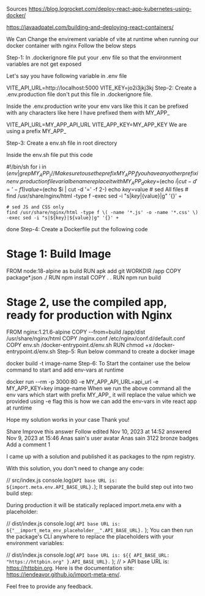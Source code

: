 

Sources
https://blog.logrocket.com/deploy-react-app-kubernetes-using-docker/

https://javaadpatel.com/building-and-deploying-react-containers/


We Can Change the envirement variable of vite at runtime when running our docker container with nginx Follow the below steps

Step-1: In .dockerignore file put your .env file so that the environment variables are not get exposed

Let's say you have following variable in .env file

VITE_API_URL=http://localhost:5000
VITE_KEY=jo2i3jkj3kj
Step-2: Create a .env.production file don't put this file in .dockerignore file.

Inside the .env.production write your env vars like this it can be prefixed with any characters like here I have prefixed them with MY_APP_

VITE_API_URL=MY_APP_API_URL
VITE_APP_KEY=MY_APP_KEY
We are using a prefix MY_APP_

Step-3: Create a env.sh file in root directory

Inside the env.sh file put this code

#!/bin/sh
for i in $(env | grep MY_APP_) // Make sure to use the prefix MY_APP_ if you have any other prefix in env.production file varialbe name replace it with MY_APP_
do
    key=$(echo $i | cut -d '=' -f 1)
    value=$(echo $i | cut -d '=' -f 2-)
    echo $key=$value
    # sed All files
    # find /usr/share/nginx/html -type f -exec sed -i "s|${key}|${value}|g" '{}' +

    # sed JS and CSS only
    find /usr/share/nginx/html -type f \( -name '*.js' -o -name '*.css' \) -exec sed -i "s|${key}|${value}|g" '{}' +
done
Step-4: Create a Dockerfile put the following code

# Stage 1: Build Image
FROM node:18-alpine as build
RUN apk add git
WORKDIR /app
COPY package*.json ./
RUN npm install
COPY . .
RUN npm run build

# Stage 2, use the compiled app, ready for production with Nginx
FROM nginx:1.21.6-alpine
COPY --from=build /app/dist /usr/share/nginx/html
COPY /nginx.conf /etc/nginx/conf.d/default.conf
COPY env.sh /docker-entrypoint.d/env.sh
RUN chmod +x /docker-entrypoint.d/env.sh
Step-5: Run below command to create a docker image

docker build -t image-name
Step-6: To Start the container use the below command to start and add env-vars at runtime

docker run --rm -p 3000:80 -e MY_APP_API_URL=api_url -e MY_APP_KEY=key image-name
When we run the above command all the env vars which start with prefix MY_APP_ it will replace the value which we provided using -e flag this is how we can add the env-vars in vite react app at runtime

Hope my solution works in your case Thank you!

Share
Improve this answer
Follow
edited Nov 10, 2023 at 14:52
answered Nov 9, 2023 at 15:46
Anas sain's user avatar
Anas sain
3122 bronze badges
Add a comment
1

I came up with a solution and published it as packages to the npm registry.

With this solution, you don't need to change any code:

// src/index.js
console.log(`API base URL is: ${import.meta.env.API_BASE_URL}.`);
It separate the build step out into two build step:

During production it will be statically replaced import.meta.env with a placeholder:

// dist/index.js
console.log(
  `API base URL is: ${"__import_meta_env_placeholder__".API_BASE_URL}.`
);
You can then run the package's CLI anywhere to replace the placeholders with your environment variables:

// dist/index.js
console.log(
  `API base URL is: ${{ API_BASE_URL: "https://httpbin.org" }.API_BASE_URL}.`
);
// > API base URL is: https://httpbin.org.
Here is the documentation site: https://iendeavor.github.io/import-meta-env/.

Feel free to provide any feedback.
